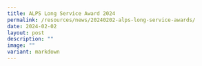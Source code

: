 ```yaml
---
title: ALPS Long Service Award 2024
permalink: /resources/news/20240202-alps-long-service-awards/
date: 2024-02-02
layout: post
description: ""
image: ""
variant: markdown
---
```

